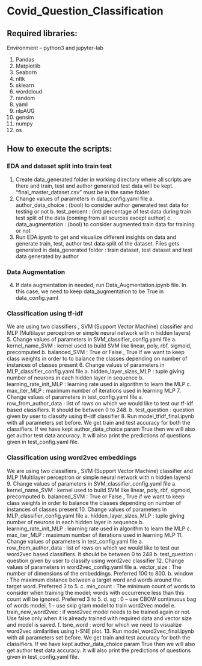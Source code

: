 # Covid_Question_Classification
## Required libraries: 
Environment – python3 and jupyter-lab
1.	Pandas
2.	Matplotlib
3.	Seaborn
4.	nltk
5.	sklearn 
6.	wordcloud 
7.	random 
8.	yaml
9.	nlpAUG
10.	gensim 
11.	numpy 
12.	os

## How to execute the scripts: 
### EDA and dataset split into train test 
1.	Create data_generated folder in working directory where all scripts are there and train, test and author generated test data will be kept. “final_master_dataset.csv” must be in the same folder.
2.	 Change values of parameters in data_config.yaml file
a.	author_data_choice : (bool) to consider author generated test data for testing or not
b.	test_percent : (int) percentage of test data during train test split of the data (coming from all sources except author) 
c.	data_augmentation : (bool) to consider augmented train data for training or not 
3.	Run EDA.ipynb to get and visualize different insights on data and generate train, test, author test data split of the dataset. 
Files gets generated in data_generated folder : train dataset, test dataset and test data generated by author 
### Data Augmentation 
4.	If data augmentation in needed, run Data_Augmentation.ipynb file. In this case, we need to keep data_augmentation to be True in data_config.yaml
### Classification using tf-idf 
We are using two classifiers , SVM (Support Vector Machine) classifier and MLP (Multilayer perceptron or simple neural network with n hidden layers)
5.	Change values of parameters in SVM_classifier_config.yaml file
a.	kernel_name_SVM : kernel used to build SVM like linear, poly, rbf, sigmoid, precomputed
b.	balanced_SVM : True or False , True if we want to keep class weights in order to to balance the classes depending on number of instances of classes present 
6.	Change values of parameters in MLP_classifier_config.yaml file
a.	hidden_layer_sizes_MLP : tuple giving number of neurons in each hidden layer in sequence 
b.	learning_rate_init_MLP : learning rate used in algorithm to learn the MLP 
c.	max_iter_MLP : maximum number of iterations used in learning MLP
7.	Change values of parameters in test_config.yaml file 
a.	row_from_author_data : list of rows on which we would like to test our tf-idf based classifiers. It should be between 0 to 248.
b.	test_question : question given by user to classify using tf-idf classifier 
8.	Run model_tfidf_final.ipynb with all parameters set before. We get train and test accuracy for both the classifiers. If we have kept author_data_choice param True then we will also get author test data accuracy. It will also print the predictions of questions given in test_config.yaml file.
### Classification using word2vec embeddings 
We are using two classifiers , SVM (Support Vector Machine) classifier and MLP (Multilayer perceptron or simple neural network with n hidden layers)
9.	Change values of parameters in SVM_classifier_config.yaml file
a.	kernel_name_SVM : kernel used to build SVM like linear, poly, rbf, sigmoid, precomputed
b.	balanced_SVM : True or False , True if we want to keep class weights in order to balance the classes depending on number of instances of classes present 
10.	Change values of parameters in MLP_classifier_config.yaml file
a.	hidden_layer_sizes_MLP : tuple giving number of neurons in each hidden layer in sequence 
b.	learning_rate_init_MLP : learning rate used in algorithm to learn the MLP 
c.	max_iter_MLP : maximum number of iterations used in learning MLP
11.	Change values of parameters in test_config.yaml file 
a.	row_from_author_data : list of rows on which we would like to test our word2vec based classifiers. It should be between 0 to 248
b.	test_question : question given by user to classify using word2vec classifier 
12.	Change values of parameters in word2vec_config.yaml file
a.	vector_size  : The number of dimensions of the embeddings. Preferred 100 to 800.
b.	window : The maximum distance between a target word and words around the target word. Preferred 3 to 5. 
c.	min_count : The minimum count of words to consider when training the model; words with occurrence less than this count will be ignored. Preferred 3 to 5. 
d.	sg : 0 – use CBOW continuous bag of words model, 1 – use skip gram model to train word2vec model
e.	train_new_word2vec : if word2vec model needs to be trained again or not. Use false only when it is already trained with required data and vector size and model is saved. 
f.	tsne_word : word for which we need to visualize word2vec similarities using t-SNE plot. 
13.	Run model_word2vec_final.ipynb with all parameters set before. We get train and test accuracy for both the classifiers. If we have kept author_data_choice param True then we will also get author test data accuracy. It will also print the predictions of questions given in test_config.yaml file.
 
